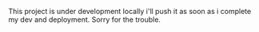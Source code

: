 This project is under development locally i'll push it as soon as i complete my dev and deployment. Sorry for the trouble.
